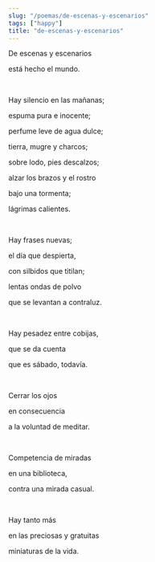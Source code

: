 ```yaml
---
slug: "/poemas/de-escenas-y-escenarios"
tags: ["happy"]
title: "de-escenas-y-escenarios"
---
```

De escenas y escenarios

está hecho el mundo.

&nbsp;

Hay silencio en las mañanas;

espuma pura e inocente;

perfume leve de agua dulce;

tierra, mugre y charcos;

sobre lodo, pies descalzos;

alzar los brazos y el rostro

bajo una tormenta;

lágrimas calientes.

&nbsp;

Hay frases nuevas;

el día que despierta,

con silbidos que titilan;

lentas ondas de polvo

que se levantan a contraluz.

&nbsp;

Hay pesadez entre cobijas,

que se da cuenta

que es sábado, todavía.

&nbsp;

Cerrar los ojos

en consecuencia

a la voluntad de meditar.

&nbsp;

Competencia de miradas

en una biblioteca,

contra una mirada casual.

&nbsp;

Hay tanto más

en las preciosas y gratuitas

miniaturas de la vida.